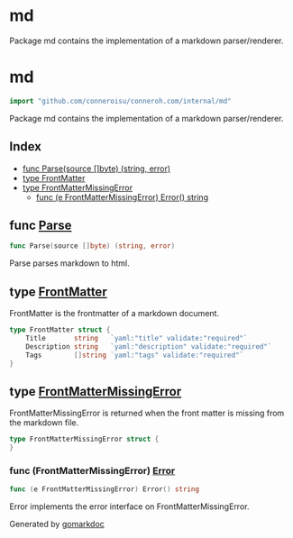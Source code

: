 
# md

Package md contains the implementation of a markdown parser/renderer.

<!-- gomarkdoc:embed:start -->

<!-- Code generated by gomarkdoc. DO NOT EDIT -->

# md

```go
import "github.com/conneroisu/conneroh.com/internal/md"
```

Package md contains the implementation of a markdown parser/renderer.

## Index

- [func Parse\(source \[\]byte\) \(string, error\)](<#Parse>)
- [type FrontMatter](<#FrontMatter>)
- [type FrontMatterMissingError](<#FrontMatterMissingError>)
  - [func \(e FrontMatterMissingError\) Error\(\) string](<#FrontMatterMissingError.Error>)


<a name="Parse"></a>
## func [Parse](<https://github.com/conneroisu/conneroh.com/blob/main/internal/md/parse.go#L55>)

```go
func Parse(source []byte) (string, error)
```

Parse parses markdown to html.

<a name="FrontMatter"></a>
## type [FrontMatter](<https://github.com/conneroisu/conneroh.com/blob/main/internal/md/parse.go#L22-L26>)

FrontMatter is the frontmatter of a markdown document.

```go
type FrontMatter struct {
    Title       string   `yaml:"title" validate:"required"`
    Description string   `yaml:"description" validate:"required"`
    Tags        []string `yaml:"tags" validate:"required"`
}
```

<a name="FrontMatterMissingError"></a>
## type [FrontMatterMissingError](<https://github.com/conneroisu/conneroh.com/blob/main/internal/md/errors.go#L4-L5>)

FrontMatterMissingError is returned when the front matter is missing from the markdown file.

```go
type FrontMatterMissingError struct {
}
```

<a name="FrontMatterMissingError.Error"></a>
### func \(FrontMatterMissingError\) [Error](<https://github.com/conneroisu/conneroh.com/blob/main/internal/md/errors.go#L8>)

```go
func (e FrontMatterMissingError) Error() string
```

Error implements the error interface on FrontMatterMissingError.

Generated by [gomarkdoc](<https://github.com/princjef/gomarkdoc>)


<!-- gomarkdoc:embed:end -->
